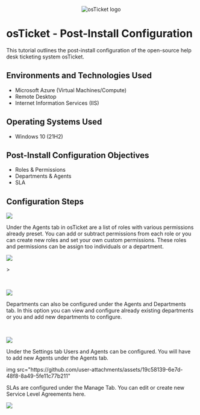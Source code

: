 <p align="center">
<img src="https://i.imgur.com/Clzj7Xs.png" alt="osTicket logo"/>
</p>

<h1>osTicket - Post-Install Configuration</h1>
This tutorial outlines the post-install configuration of the open-source help desk ticketing system osTicket.<br />

<h2>Environments and Technologies Used</h2>

- Microsoft Azure (Virtual Machines/Compute)
- Remote Desktop
- Internet Information Services (IIS)

<h2>Operating Systems Used </h2>

- Windows 10</b> (21H2)

<h2>Post-Install Configuration Objectives</h2>

- Roles & Permissions
- Departments & Agents
- SLA

<h2>Configuration Steps</h2>

<p>
<img src="https://github.com/user-attachments/assets/ef2e052c-340d-4dae-8d8f-bfc157999101"/>
</p>
<p>
Under the Agents tab in osTicket are a list of roles with various permissions already preset. You can add or subtract permissions from each role or you can create new roles and set your own custom permissions. These roles and permissions can be assign too individuals or a department.

  <p>
    <img src="https://github.com/user-attachments/assets/f65bc889-922d-4456-9abc-a5dc0ab6a87a"/>
  </p>>
  
</p>
<br />

<p>
<img src="https://github.com/user-attachments/assets/595341d1-910c-4a28-9ccb-ab6b79e0d02f"/>
</p>
<p>
Departments can also be configured under the Agents and Departments tab. In this option you can view and configure already existing departments or you and add new departments to configure.
</p>
<br />

<p>
 <img src="https://github.com/user-attachments/assets/0a9d15e9-608e-4ecb-bcee-e60cb6e79e3f"/>
</p>
<p>
Under the Settings tab Users and Agents can be configured. You will have to add new Agents under the Agents tab.
  </p>

  <p>
    img src="https://github.com/user-attachments/assets/19c58139-6e7d-48f8-8a49-5fe11c77b211"
  </p>

<p> SLAs are configured under the Manage Tab. You can edit or create new Service Level Agreements here.
</p>

<p>
  <img src="https://github.com/user-attachments/assets/01067f1b-56e9-4be8-8b03-91dcc76ccfe9"/>
</p>





  
<br />
